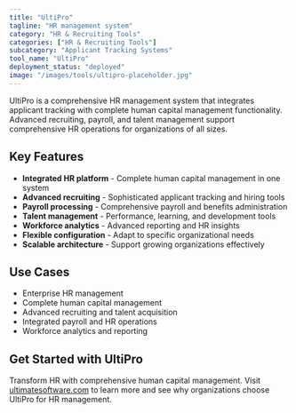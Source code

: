 ```yaml
---
title: "UltiPro"
tagline: "HR management system"
category: "HR & Recruiting Tools"
categories: ["HR & Recruiting Tools"]
subcategory: "Applicant Tracking Systems"
tool_name: "UltiPro"
deployment_status: "deployed"
image: "/images/tools/ultipro-placeholder.jpg"
---
```

UltiPro is a comprehensive HR management system that integrates applicant tracking with complete human capital management functionality. Advanced recruiting, payroll, and talent management support comprehensive HR operations for organizations of all sizes.

## Key Features

- **Integrated HR platform** - Complete human capital management in one system
- **Advanced recruiting** - Sophisticated applicant tracking and hiring tools
- **Payroll processing** - Comprehensive payroll and benefits administration
- **Talent management** - Performance, learning, and development tools
- **Workforce analytics** - Advanced reporting and HR insights
- **Flexible configuration** - Adapt to specific organizational needs
- **Scalable architecture** - Support growing organizations effectively

## Use Cases

- Enterprise HR management
- Complete human capital management
- Advanced recruiting and talent acquisition
- Integrated payroll and HR operations
- Workforce analytics and reporting

## Get Started with UltiPro

Transform HR with comprehensive human capital management. Visit [ultimatesoftware.com](https://www.ultimatesoftware.com) to learn more and see why organizations choose UltiPro for HR management.
